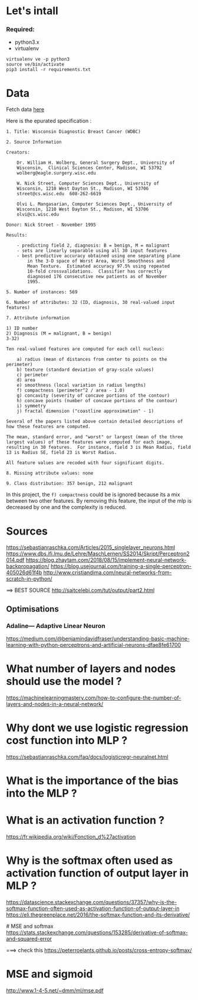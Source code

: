 # Let's intall

### Required:

- python3.x
- virtualenv

```
virtualenv ve -p python3
source ve/bin/activate
pip3 install -r requirements.txt
```

# Data

Fetch data [here](https://projects.intra.42.fr/uploads/document/document/464/data.csv)

Here is the epurated specification :

```
1. Title: Wisconsin Diagnostic Breast Cancer (WDBC)

2. Source Information

Creators: 

	Dr. William H. Wolberg, General Surgery Dept., University of
	Wisconsin,  Clinical Sciences Center, Madison, WI 53792
	wolberg@eagle.surgery.wisc.edu

	W. Nick Street, Computer Sciences Dept., University of
	Wisconsin, 1210 West Dayton St., Madison, WI 53706
	street@cs.wisc.edu  608-262-6619

	Olvi L. Mangasarian, Computer Sciences Dept., University of
	Wisconsin, 1210 West Dayton St., Madison, WI 53706
	olvi@cs.wisc.edu 

Donor: Nick Street - November 1995

Results:

	- predicting field 2, diagnosis: B = benign, M = malignant
	- sets are linearly separable using all 30 input features
	- best predictive accuracy obtained using one separating plane
		in the 3-D space of Worst Area, Worst Smoothness and
		Mean Texture.  Estimated accuracy 97.5% using repeated
		10-fold crossvalidations.  Classifier has correctly
		diagnosed 176 consecutive new patients as of November
		1995. 

5. Number of instances: 569 

6. Number of attributes: 32 (ID, diagnosis, 30 real-valued input features)

7. Attribute information

1) ID number
2) Diagnosis (M = malignant, B = benign)
3-32)

Ten real-valued features are computed for each cell nucleus:

	a) radius (mean of distances from center to points on the perimeter)
	b) texture (standard deviation of gray-scale values)
	c) perimeter
	d) area
	e) smoothness (local variation in radius lengths)
	f) compactness (perimeter^2 / area - 1.0)
	g) concavity (severity of concave portions of the contour)
	h) concave points (number of concave portions of the contour)
	i) symmetry 
	j) fractal dimension ("coastline approximation" - 1)

Several of the papers listed above contain detailed descriptions of
how these features are computed. 

The mean, standard error, and "worst" or largest (mean of the three
largest values) of these features were computed for each image,
resulting in 30 features.  For instance, field 3 is Mean Radius, field
13 is Radius SE, field 23 is Worst Radius.

All feature values are recoded with four significant digits.

8. Missing attribute values: none

9. Class distribution: 357 benign, 212 malignant
```

In this project, the `f) compactness` could be is ignored because its a mix between two other features.
By removing this feature, the input of the mlp is decreased by one and the complexity is reduced.

# Sources
https://sebastianraschka.com/Articles/2015_singlelayer_neurons.html
https://www.dbs.ifi.lmu.de/Lehre/MaschLernen/SS2014/Skript/Perceptron2014.pdf
https://blog.zhaytam.com/2018/08/15/implement-neural-network-backpropagation/
https://blog.usejournal.com/training-a-single-perceptron-405026d61f4b
http://www.cristiandima.com/neural-networks-from-scratch-in-python/

==> BEST SOURCE http://saitcelebi.com/tut/output/part2.html

## Optimisations

### Adaline— Adaptive Linear Neuron

https://medium.com/@benjamindavidfraser/understanding-basic-machine-learning-with-python-perceptrons-and-artificial-neurons-dfae8fe61700

# What number of layers and nodes should use the model ?

https://machinelearningmastery.com/how-to-configure-the-number-of-layers-and-nodes-in-a-neural-network/

# Why dont we use logistic regression cost function into MLP ?

https://sebastianraschka.com/faq/docs/logisticregr-neuralnet.html

# What is the importance of the bias into the MLP ?

# What is an activation function ?

https://fr.wikipedia.org/wiki/Fonction_d%27activation

# Why is the softmax often used as activation function of output layer in MLP ?

https://datascience.stackexchange.com/questions/37357/why-is-the-softmax-function-often-used-as-activation-function-of-output-layer-in
https://eli.thegreenplace.net/2016/the-softmax-function-and-its-derivative/

# MSE and softmax
https://stats.stackexchange.com/questions/153285/derivative-of-softmax-and-squared-error

===> check this https://peterroelants.github.io/posts/cross-entropy-softmax/

# MSE and sigmoid
http://www.1-4-5.net/~dmm/ml/mse.pdf
